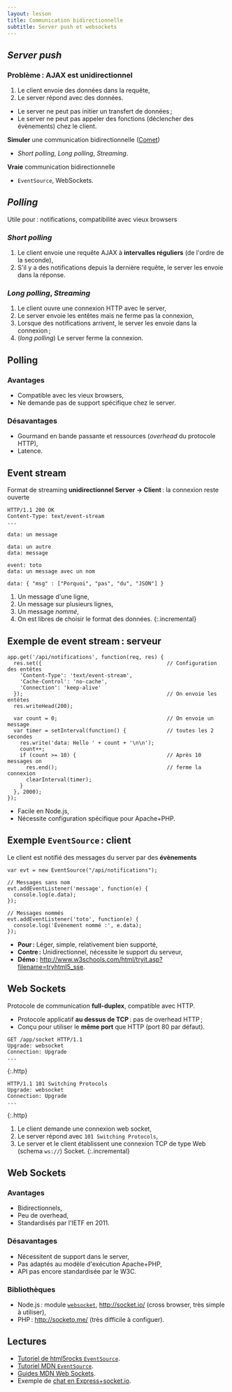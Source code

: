 ```yaml
---
layout: lesson
title: Communication bidirectionnelle
subtitle: Server push et websockets
---
```


<section>

## *Server push*

### Problème : AJAX est **unidirectionnel**

1. Le client envoie des données dans la requête,
2. Le server répond avec des données.

- Le server ne peut pas initier un transfert de données ;
- Le server ne peut pas appeler des fonctions (déclencher des
  évènements) chez le client.

**Simuler** une communication bidirectionnelle
  ([Comet](http://en.wikipedia.org/wiki/Comet_%28programming%29))

- *Short polling*, *Long polling*, *Streaming*.

**Vraie** communication bidirectionnelle

- `EventSource`, WebSockets.

</section>
<section>

## *Polling*

Utile pour : notifications, compatibilité avec vieux browsers

### *Short polling*

1. Le client envoie une requête AJAX à **intervalles réguliers** (de
   l'ordre de la seconde),
2. S'il y a des notifications depuis la dernière requête, le server
   les envoie dans la réponse.

### *Long polling*, *Streaming*

1. Le client ouvre une connexion HTTP avec le server,
2. Le server envoie les entêtes mais ne ferme pas la connexion,
3. Lorsque des notifications arrivent, le server les envoie dans la
   connexion ;
4. (*long polling*) Le server ferme la connexion.

</section>
<section>

## Polling

### Avantages

- Compatible avec les vieux browsers,
- Ne demande pas de support spécifique chez le server.

### Désavantages

- Gourmand en bande passante et ressources (*overhead* du protocole
  HTTP),
- Latence.

</section>
<section class="compact">

## Event stream

Format de streaming **unidirectionnel Server → Client** : la connexion
reste ouverte

<pre class="http"><code>HTTP/1.1 200 OK
Content-Type: text/event-stream
...

<span id="evt-1">data: un message</span>

<div id="evt-2">data: un autre
data: message
</div>
<div id="evt-3">event: toto
data: un message avec un nom
</div>
<span id="evt-4">data: { "msg" : ["Porquoi", "pas", "du", "JSON"] }</span>
</code></pre>

<style>
html[data-incremental="1"] #evt-1,
html[data-incremental="2"] #evt-2,
html[data-incremental="3"] #evt-3,
html[data-incremental="4"] #evt-4
{ outline: solid thick red }
</style>

1. Un message d'une ligne,
2. Un message sur plusieurs lignes,
3. Un message *nommé*,
4. On est libres de choisir le format des données.
{:.incremental}

</section>
<section class="compact">

## Exemple de event stream : serveur

~~~
app.get('/api/notifications', function(req, res) {
  res.set({                                        // Configuration des entêtes
    'Content-Type': 'text/event-stream',
    'Cache-Control': 'no-cache',
    'Connection': 'keep-alive'
  });                                              // On envoie les entêtes
  res.writeHead(200);
  
  var count = 0;                                   // On envoie un message
  var timer = setInterval(function() {             // toutes les 2 secondes
    res.write('data: Hello ' + count + '\n\n');
    count++;
    if (count >= 10) {                             // Après 10 messages on
	  res.end();                                   // ferme la connexion
	  clearInterval(timer);
	}
  }, 2000);
});
~~~

- Facile en Node.js,
- Nécessite configuration spécifique pour Apache+PHP.

</section>
<section>

## Exemple `EventSource` : client

Le client est notifié des messages du server par des **évènements**

~~~
var evt = new EventSource("/api/notifications");

// Messages sans nom
evt.addEventListener('message', function(e) {
  console.log(e.data);
});

// Messages nommés
evt.addEventListener('toto', function(e) {
  console.log('Évènement nommé :', e.data);
});
~~~

- **Pour :** Léger, simple, relativement bien supporté,
- **Contre :** Unidirectionnel, nécessite le support du serveur,
- **Démo :** <http://www.w3schools.com/html/tryit.asp?filename=tryhtml5_sse>.

</section>
<section>

## Web Sockets

Protocole de communication **full-duplex**, compatible avec HTTP.

- Protocole applicatif **au dessus de TCP** : pas de overhead HTTP ;
- Conçu pour utiliser le **même port** que HTTP (port 80 par défaut).

<div class="two-cols">

~~~
GET /app/socket HTTP/1.1
Upgrade: websocket
Connection: Upgrade
...
~~~
{:.http}

~~~
HTTP/1.1 101 Switching Protocols
Upgrade: websocket
Connection: Upgrade
...
~~~
{:.http}

</div>

1. Le client demande une connexion web socket,
2. Le server répond avec `101 Switching Protocols`,
3. Le server et le client établissent une connexion TCP de type Web
   (schema `ws://`) Socket.
{:.incremental}

</section>
<section>

## Web Sockets

### Avantages

- Bidirectionnels,
- Peu de overhead,
- Standardisés par l'IETF en 2011.

### Désavantages

- Nécessitent de support dans le server,
- Pas adaptés au modèle d'exécution Apache+PHP,
- API pas encore standardisée par le W3C.

### Bibliothèques

- Node.js : module
  [`websocket`](https://www.npmjs.com/package/websocket),
  <http://socket.io/> (cross browser, très simple à utiliser),
- PHP : <http://socketo.me/> (très difficile à configuer).

</section>
<section>

## Lectures

- [Tutoriel de html5rocks `EventSource`](http://www.html5rocks.com/en/tutorials/eventsource/basics/).
- [Tutoriel MDN `EventSource`](https://developer.mozilla.org/docs/Server-sent_events/Using_server-sent_events).
- [Guides MDN Web Sockets](https://developer.mozilla.org/docs/WebSockets).
- Exemple de [chat en Express+socket.io](http://socket.io/get-started/chat/).

</section>
